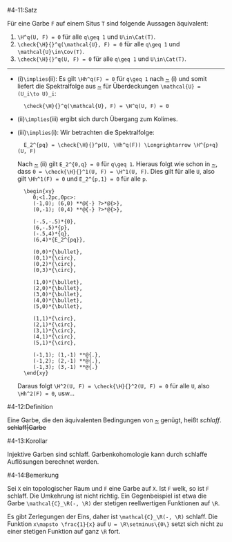 #4-11:Satz

Für eine Garbe `F` auf einem Situs `T` sind folgende Aussagen äquivalent:

1. `\H^q(U, F) = 0` für alle `q\geq 1` und `U\in\Cat(T)`.
2. `\check{\H}{}^q(\mathcal{U}, F) = 0` für alle `q\geq 1` und `\mathcal{U}\in\Cov(T)`.
3. `\check{\H}{}^q(U, F) = 0` für alle `q\geq 1` und `U\in\Cat(T)`.

---

* (i)`\implies`(ii): Es gilt `\Hh^q(F) = 0` für `q\geq 1` nach [~](#4-4) (i) und somit liefert die Spektralfolge aus [~](#4-5) für Überdeckungen `\mathcal{U} = (U_i\to U)_i`:

        \check{\H}{}^q(\mathcal{U}, F) = \H^q(U, F) = 0

* (ii)`\implies`(iii) ergibt sich durch Übergang zum Kolimes.

* (iii)`\implies`(i): Wir betrachten die Spektralfolge:

        E_2^{pq} = \check{\H}{}^p(U, \Hh^q(F)) \Longrightarrow \H^{p+q}(U, F)

   Nach [~](#4-4) (ii) gilt `E_2^{0,q} = 0` für `q\geq 1`. Hieraus folgt wie schon in [~](#4-6), dass `0 = \check{\H}{}^1(U, F) = \H^1(U, F)`. Dies gilt für alle `U`, also gilt `\Hh^1(F) = 0` und `E_2^{p,1} = 0` für alle `p`.

        \begin{xy}
           0;<1.2pc,0pc>:
           (-1,0); (6,0) **@{-} ?>*@{>},
           (0,-1); (0,4) **@{-} ?>*@{>},

           (-.5,-.5)*{0},
           (6,-.5)*{p},
           (-.5,4)*{q},
           (6,4)*{E_2^{pq}},

           (0,0)*{\bullet},
           (0,1)*{\circ},
           (0,2)*{\circ},
           (0,3)*{\circ},

           (1,0)*{\bullet},
           (2,0)*{\bullet},
           (3,0)*{\bullet},
           (4,0)*{\bullet},
           (5,0)*{\bullet},

           (1,1)*{\circ},
           (2,1)*{\circ},
           (3,1)*{\circ},
           (4,1)*{\circ},
           (5,1)*{\circ},

           (-1,1); (1,-1) **@{.},
           (-1,2); (2,-1) **@{.},
           (-1,3); (3,-1) **@{.}
        \end{xy}

   Daraus folgt `\H^2(U, F) = \check{\H}{}^2(U, F) = 0` für alle `U`, also `\Hh^2(F) = 0`, usw...

#4-12:Definition

Eine Garbe, die den äquivalenten Bedingungen von [~](#4-11) genügt, heißt *schlaff*. ~~schlaff|Garbe~~

#4-13:Korollar

Injektive Garben sind schlaff. Garbenkohomologie kann durch schlaffe Auflösungen berechnet werden.

#4-14:Bemerkung

Sei `X` ein topologischer Raum und `F` eine Garbe auf `X`. Ist `F` welk, so ist `F` schlaff. Die Umkehrung ist nicht richtig. Ein Gegenbeispiel ist etwa die Garbe `\mathcal{C}_\R(-, \R)` der stetigen reellwertigen Funktionen auf `\R`.

Es gibt Zerlegungen der Eins, daher ist `\mathcal{C}_\R(-, \R)` schlaff. Die Funktion `x\mapsto \frac{1}{x}` auf `U = \R\setminus\{0\}` setzt sich nicht zu einer stetigen Funktion auf ganz `\R` fort.
